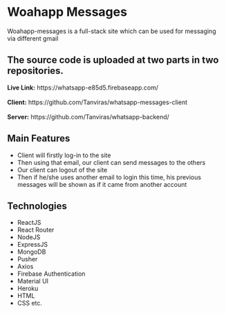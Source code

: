 <h1>Woahapp Messages</h1>

<p>
Woahapp-messages is a full-stack site which can be used for messaging via different gmail
</p>

<h2>The source code is uploaded at two parts in two repositories.</h2>
<b>Live Link:</b> https://whatsapp-e85d5.firebaseapp.com/ <br><br>
<b>Client:</b> https://github.com/Tanviras/whatsapp-messages-client  <br><br>
<b>Server:</b> https://github.com/Tanviras/whatsapp-backend/

<h2>Main Features</h2>
<ul>
<li>Client will firstly log-in to the site</li>
<li>Then using that email, our client can send messages to the others</li>
<li>Our client can logout of the site</li>
<li>Then if he/she uses another email to login this time, his previous messages will be shown as if it came from another account</li>
</ul>

<h2>Technologies</h2>
<ul>
  <li>ReactJS</li>
  <li>React Router</li>
  <li>NodeJS</li>
  <li>ExpressJS</li>
  <li>MongoDB</li>
  <li>Pusher</li>
  <li>Axios</li>
  <li>Firebase Authentication</li>
  <li>Material UI</li>
  <li>Heroku</li>
  <li>HTML</li>
  <li>CSS etc.</li>
</ul>


